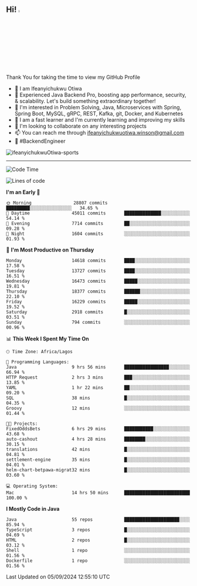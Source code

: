 <!-- BLOG-POST-LIST:START --><!-- BLOG-POST-LIST:END -->

## Hi! <img src="https://media.giphy.com/media/hvRJCLFzcasrR4ia7z/giphy.gif" width="4%"> 

Thank You for taking the time to view my GitHub Profile

- 👋 I am Ifeanyichukwu Otiwa
- 🚀 Experienced Java Backend Pro, boosting app performance, security, & scalability. Let's build something extraordinary together!
- 👀 I'm interested in Problem Solving, Java, Microservices with Spring, Spring Boot, MySQL, gRPC, REST, Kafka, git, Docker, and Kubernetes
- 🌱 I am a fast learner and I'm currently learning and improving my skills
- 💞️ I'm looking to collaborate on any interesting projects
- 📫 You can reach me through ifeanyichukwuotiwa.winson@gmail.com
- 🚀 #BackendEngineer

<p align="left" marginTop="10px"> <img src="https://komarev.com/ghpvc/?username=ifeanyichukwuOtiwa-sports&label=Profile%20views&color=0e75b6&style=for-the-badge" alt="ifeanyichukwuOtiwa-sports" /> </p>

***

<!--START_SECTION:waka-->
![Code Time](http://img.shields.io/badge/Code%20Time-2%2C871%20hrs%2049%20mins-blue)

![Lines of code](https://img.shields.io/badge/From%20Hello%20World%20I%27ve%20Written-20.5%20million%20lines%20of%20code-blue)

**I'm an Early 🐤** 

```text
🌞 Morning                28807 commits       █████████░░░░░░░░░░░░░░░░   34.65 % 
🌆 Daytime                45011 commits       ██████████████░░░░░░░░░░░   54.14 % 
🌃 Evening                7714 commits        ██░░░░░░░░░░░░░░░░░░░░░░░   09.28 % 
🌙 Night                  1604 commits        ░░░░░░░░░░░░░░░░░░░░░░░░░   01.93 % 
```
📅 **I'm Most Productive on Thursday** 

```text
Monday                   14618 commits       ████░░░░░░░░░░░░░░░░░░░░░   17.58 % 
Tuesday                  13727 commits       ████░░░░░░░░░░░░░░░░░░░░░   16.51 % 
Wednesday                16473 commits       █████░░░░░░░░░░░░░░░░░░░░   19.81 % 
Thursday                 18377 commits       ██████░░░░░░░░░░░░░░░░░░░   22.10 % 
Friday                   16229 commits       █████░░░░░░░░░░░░░░░░░░░░   19.52 % 
Saturday                 2918 commits        █░░░░░░░░░░░░░░░░░░░░░░░░   03.51 % 
Sunday                   794 commits         ░░░░░░░░░░░░░░░░░░░░░░░░░   00.96 % 
```


📊 **This Week I Spent My Time On** 

```text
🕑︎ Time Zone: Africa/Lagos

💬 Programming Languages: 
Java                     9 hrs 56 mins       █████████████████░░░░░░░░   66.94 % 
HTTP Request             2 hrs 3 mins        ███░░░░░░░░░░░░░░░░░░░░░░   13.85 % 
YAML                     1 hr 22 mins        ██░░░░░░░░░░░░░░░░░░░░░░░   09.20 % 
SQL                      38 mins             █░░░░░░░░░░░░░░░░░░░░░░░░   04.35 % 
Groovy                   12 mins             ░░░░░░░░░░░░░░░░░░░░░░░░░   01.44 % 

🐱‍💻 Projects: 
FixedOddsBets            6 hrs 29 mins       ███████████░░░░░░░░░░░░░░   43.68 % 
auto-cashout             4 hrs 28 mins       ████████░░░░░░░░░░░░░░░░░   30.15 % 
translations             42 mins             █░░░░░░░░░░░░░░░░░░░░░░░░   04.81 % 
settlement-engine        35 mins             █░░░░░░░░░░░░░░░░░░░░░░░░   04.01 % 
helm-chart-betpawa-migrat32 mins             █░░░░░░░░░░░░░░░░░░░░░░░░   03.60 % 

💻 Operating System: 
Mac                      14 hrs 50 mins      █████████████████████████   100.00 % 
```

**I Mostly Code in Java** 

```text
Java                     55 repos            █████████████████████░░░░   85.94 % 
TypeScript               3 repos             █░░░░░░░░░░░░░░░░░░░░░░░░   04.69 % 
HTML                     2 repos             █░░░░░░░░░░░░░░░░░░░░░░░░   03.12 % 
Shell                    1 repo              ░░░░░░░░░░░░░░░░░░░░░░░░░   01.56 % 
Dockerfile               1 repo              ░░░░░░░░░░░░░░░░░░░░░░░░░   01.56 % 
```




 Last Updated on 05/09/2024 12:55:10 UTC
<!--END_SECTION:waka-->

<!--
<p align="center">
![trophy](https://github-profile-trophy.vercel.app/?username=ifeanyichukwuOtiwa-sports&theme=onedark) (https://github.com/ryo-ma/github-profile-trophy)
</p>
-->

<!---
ifeanyi-otiwa/ifeanyi-otiwa is a ✨ special ✨ repository because its `README.md` (this file) appears on your GitHub profile.
You can click the Preview link to take a look at your changes.
--->
